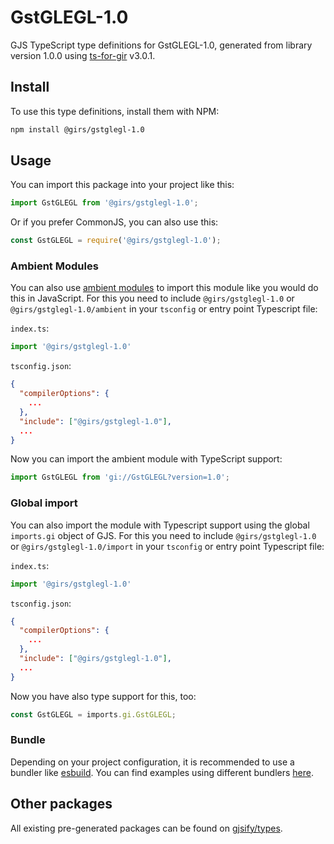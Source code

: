 
# GstGLEGL-1.0

GJS TypeScript type definitions for GstGLEGL-1.0, generated from library version 1.0.0 using [ts-for-gir](https://github.com/gjsify/ts-for-gir) v3.0.1.


## Install

To use this type definitions, install them with NPM:
```bash
npm install @girs/gstglegl-1.0
```

## Usage

You can import this package into your project like this:
```ts
import GstGLEGL from '@girs/gstglegl-1.0';
```

Or if you prefer CommonJS, you can also use this:
```ts
const GstGLEGL = require('@girs/gstglegl-1.0');
```

### Ambient Modules

You can also use [ambient modules](https://github.com/gjsify/ts-for-gir/tree/main/packages/cli#ambient-modules) to import this module like you would do this in JavaScript.
For this you need to include `@girs/gstglegl-1.0` or `@girs/gstglegl-1.0/ambient` in your `tsconfig` or entry point Typescript file:

`index.ts`:
```ts
import '@girs/gstglegl-1.0'
```

`tsconfig.json`:
```json
{
  "compilerOptions": {
    ...
  },
  "include": ["@girs/gstglegl-1.0"],
  ...
}
```

Now you can import the ambient module with TypeScript support: 

```ts
import GstGLEGL from 'gi://GstGLEGL?version=1.0';
```

### Global import

You can also import the module with Typescript support using the global `imports.gi` object of GJS.
For this you need to include `@girs/gstglegl-1.0` or `@girs/gstglegl-1.0/import` in your `tsconfig` or entry point Typescript file:

`index.ts`:
```ts
import '@girs/gstglegl-1.0'
```

`tsconfig.json`:
```json
{
  "compilerOptions": {
    ...
  },
  "include": ["@girs/gstglegl-1.0"],
  ...
}
```

Now you have also type support for this, too:

```ts
const GstGLEGL = imports.gi.GstGLEGL;
```

### Bundle

Depending on your project configuration, it is recommended to use a bundler like [esbuild](https://esbuild.github.io/). You can find examples using different bundlers [here](https://github.com/gjsify/ts-for-gir/tree/main/examples).

## Other packages

All existing pre-generated packages can be found on [gjsify/types](https://github.com/gjsify/types).

